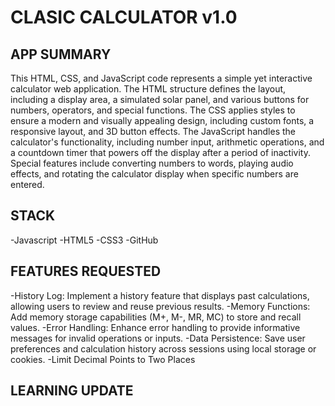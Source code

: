 # CLASIC CALCULATOR v1.0

## APP SUMMARY

This HTML, CSS, and JavaScript code represents a simple yet interactive calculator web application. The HTML structure defines the layout, including a display area, a simulated solar panel, and various buttons for numbers, operators, and special functions. The CSS applies styles to ensure a modern and visually appealing design, including custom fonts, a responsive layout, and 3D button effects. The JavaScript handles the calculator's functionality, including number input, arithmetic operations, and a countdown timer that powers off the display after a period of inactivity. Special features include converting numbers to words, playing audio effects, and rotating the calculator display when specific numbers are entered.

## STACK

-Javascript
-HTML5
-CSS3
-GitHub

## FEATURES REQUESTED

-History Log: Implement a history feature that displays past calculations, allowing users to review and reuse previous results.
-Memory Functions: Add memory storage capabilities (M+, M-, MR, MC) to store and recall values.
-Error Handling: Enhance error handling to provide informative messages for invalid operations or inputs.
-Data Persistence: Save user preferences and calculation history across sessions using local storage or cookies.
-Limit Decimal Points to Two Places

## LEARNING UPDATE

